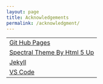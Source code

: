 ```yaml
---
layout: page
title: Acknowledgements
permalink: /acknowledgment/
---
```

<table>
    <tbody>
        <tr>
            <td>
                <a href="https://pages.github.com/">Git Hub Pages</a>
            </td>
        </tr>
        <tr>
            <td>
                <a href="https://html5up.net/spectral">Spectral Theme By Html 5 Up</a>
            </td>
        </tr>
        <tr>
            <td>
                <a href="https://jekyllrb.com/">Jekyll</a>
            </td>
        </tr>
        <tr>
            <td>
                <a href="https://code.visualstudio.com/">VS Code</a>
            </td>
        </tr>
    </tbody>
</table>